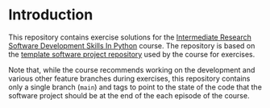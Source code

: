 # Introduction

This repository contains exercise solutions for the [Intermediate Research Software Development Skills In Python](https://github.com/carpentries-incubator/python-intermediate-development) course. The repository is based on the [template software project repository](https://github.com/carpentries-incubator/python-intermediate-development) used by the course for exercises. 

Note that, while the course recommends working on the development and various other feature branches during exercises, this repository contains only a single branch (`main`) and 
tags to point to the state of the code that the software project should be at the end of the each episode of the course.
